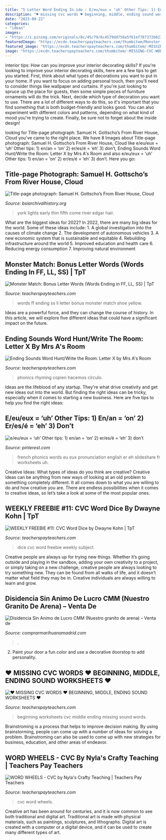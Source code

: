```yaml
---
title: "5 Letter Word Ending In.ide : E/eu/eux = ‘uh’ Other Tips: 1) En/an = ‘on’ 2) Er/es/é = ‘eh’ 3) Don’t"
description: "♥ missing cvc words ♥ beginning, middle, ending sound worksheets ♥"
date: "2023-09-22"
categories:
- "ideas"
images:
- "https://i.pinimg.com/originals/8c/45/79/8c4579dd758a5f61ef787372b82355f6.jpg"
featuredImage: "https://ecdn.teacherspayteachers.com/thumbitem/Monster-Match-Bonus-Letter-Words-Words-Ending-in-FF-LL-SS--2944957-1500873639/original-2944957-3.jpg"
featured_image: "https://ecdn.teacherspayteachers.com/thumbitem/-MISSING-CVC-WORDS-BEGINNING-MIDDLE-ENDING-SOUND-WORKSHEETS--5311964-1583705567/original-5311964-2.jpg"
image: "https://ecdn.teacherspayteachers.com/thumbitem/-MISSING-CVC-WORDS-BEGINNING-MIDDLE-ENDING-SOUND-WORKSHEETS--5311964-1583705567/original-5311964-2.jpg"
---
```



interior tips: How can you improve your interior decorating skills?
If you're looking to improve your interior decorating skills, here are a few tips to get you started. First, think about what types of decorations you want to put in your home. If you want to focus on adding personal touch, then you'll need to consider things like wallpaper and curtains. If you're just looking to spruce up the place for guests, then some simple pieces of furniture ornaments will do the trick.
Next, decide which type of decoration you want to use. There are a lot of different ways to do this, so it's important that you find something that is both budget-friendly and looks good. You can also experiment with different colors and patterns, depending on what kind of mood you're trying to create. Finally, be sure not to forget about the inside design!

	

		
looking for Title-page photograph: Samuel H. Gottscho’s From River House, Cloud you've came to the right place. We have 8 Images about Title-page photograph: Samuel H. Gottscho’s From River House, Cloud like e/eu/eux = ‘uh’ Other tips: 1) en/an = ‘on’ 2) er/es/é = ‘eh’ 3) don’t, Ending Sounds Word Hunt/Write the Room: Letter X by Mrs A&#039;s Room and also e/eu/eux = ‘uh’ Other tips: 1) en/an = ‘on’ 2) er/es/é = ‘eh’ 3) don’t. Here you go:
		
    
## Title-page Photograph: Samuel H. Gottscho’s From River House, Cloud

<img loading=lazy src="http://www.bsiarchivalhistory.org/BSI_Archival_History/Woodys_pt_1_files/droppedImage_19.jpg" onerror="this.onerror=null;this.src='https://tse2.mm.bing.net/th?id=OIP.mMWEvyf1wdS9cTe8gGxuVgAAAA&amp;pid=15.1';" alt="Title-page photograph: Samuel H. Gottscho’s From River House, Cloud">

_Source: bsiarchivalhistory.org_

>york lights early thin fifth come river edgar hair. 

	

What are the biggest ideas for 2022?
In 2022, there are many big ideas for the world. Some of these ideas include: 1. A global investigation into the causes of climate change 2. The development of autonomous vehicles 3. A new economic system that is sustainable and equitable 4. Rebuilding infrastructure around the world 5. Improved education and health care 6. Reducing energy consumption 7. Improving natural environment 
    
## Monster Match: Bonus Letter Words (Words Ending In FF, LL, SS) | TpT

<img loading=lazy src="https://ecdn.teacherspayteachers.com/thumbitem/Monster-Match-Bonus-Letter-Words-Words-Ending-in-FF-LL-SS--2944957-1500873639/original-2944957-3.jpg" onerror="this.onerror=null;this.src='https://tse2.mm.bing.net/th?id=OIP.lfQTgzLzCu_kUQLqOxirVgAAAA&amp;pid=15.1';" alt="Monster Match: Bonus Letter Words (Words Ending in FF, LL, SS) | TpT">

_Source: teacherspayteachers.com_

>words ff ending ss ll letter bonus monster match shoe yellow. 

	

Ideas are a powerful force, and they can change the course of history. In this article, we will explore five different ideas that could have a significant impact on the future.

    
## Ending Sounds Word Hunt/Write The Room: Letter X By Mrs A&#039;s Room

<img loading=lazy src="https://ecdn.teacherspayteachers.com/thumbitem/Ending-Sounds-Word-Hunt-Write-the-Room-Letter-X-3837358-1527712406/original-3837358-2.jpg" onerror="this.onerror=null;this.src='https://tse3.mm.bing.net/th?id=OIP.CHNlAUSXElux2s1k2ByuLgAAAA&amp;pid=15.1';" alt="Ending Sounds Word Hunt/Write the Room: Letter X by Mrs A&#039;s Room">

_Source: teacherspayteachers.com_

>phonics rhyming copien hacemos círculo. 

	

Ideas are the lifeblood of any startup. They're what drive creativity and get new ideas out into the world. But finding the right ideas can be tricky, especially when it comes to starting a new business. Here are five tips to help you find the right ideas: 

    
## E/eu/eux = ‘uh’ Other Tips: 1) En/an = ‘on’ 2) Er/es/é = ‘eh’ 3) Don’t

<img loading=lazy src="https://i.pinimg.com/originals/8c/45/79/8c4579dd758a5f61ef787372b82355f6.jpg" onerror="this.onerror=null;this.src='https://tse2.mm.bing.net/th?id=OIP.sx34umlDaQuMzaxVMmgH3QHaFj&amp;pid=15.1';" alt="e/eu/eux = ‘uh’ Other tips: 1) en/an = ‘on’ 2) er/es/é = ‘eh’ 3) don’t">

_Source: pinterest.com_

>french phonics words eu eux pronunciation english er eh slideshare fr worksheets uh. 

	

Creative Ideas: What types of ideas do you think are creative?
Creative ideas can be anything from new ways of looking at an old problem to something completely different. It all comes down to what you are willing to do and how creative you are. There are endless possibilities when it comes to creative ideas, so let’s take a look at some of the most popular ones.

    
## WEEKLY FREEBIE #11: CVC Word Dice By Dwayne Kohn | TpT

<img loading=lazy src="https://ecdn.teacherspayteachers.com/thumbitem/WEEKLY-FREEBIE-11-CVC-Word-Dice-1092213-1429479138/original-1092213-4.jpg" onerror="this.onerror=null;this.src='https://tse3.mm.bing.net/th?id=OIP.Is9ADcFo7NTLB558ek5hPgAAAA&amp;pid=15.1';" alt="WEEKLY FREEBIE #11: CVC Word Dice by Dwayne Kohn | TpT">

_Source: teacherspayteachers.com_

>dice cvc word freebie weekly subject. 

	

Creative people are always up for trying new things. Whether it’s going outside and playing in the sandbox, adding your own creativity to a project, or simply taking on a new challenge, creative people are always looking to try something new. They can be found from all walks of life, and it doesn’t matter what field they may be in. Creative individuals are always willing to learn and grow.

    
## Disidencia Sin Animo De Lucro CMM (Nuestro Granito De Arena) – Venta De

<img loading=lazy src="https://imagenes.lainformacion.com/files/image_656_370/uploads/imagenes/2017/09/16/59bc7445c1a63.jpeg" onerror="this.onerror=null;this.src='https://tse3.mm.bing.net/th?id=OIP.TybRjdKQeEq2RUVUgkQFlQHaEL&amp;pid=15.1';" alt="Disidencia Sin Animo de Lucro CMM (Nuestro granito de arena) – Venta de">

_Source: comprarmarihuanamadrid.com_

>. 

	

2. Paint your door a fun color and use a decorative doorstop to add personality.

    
## ♥ MISSING CVC WORDS ♥ BEGINNING, MIDDLE, ENDING SOUND WORKSHEETS ♥

<img loading=lazy src="https://ecdn.teacherspayteachers.com/thumbitem/-MISSING-CVC-WORDS-BEGINNING-MIDDLE-ENDING-SOUND-WORKSHEETS--5311964-1583705567/original-5311964-2.jpg" onerror="this.onerror=null;this.src='https://tse2.mm.bing.net/th?id=OIP.LA282vbQbzp7f91y7dKlRgAAAA&amp;pid=15.1';" alt="♥ MISSING CVC WORDS ♥ BEGINNING, MIDDLE, ENDING SOUND WORKSHEETS ♥">

_Source: teacherspayteachers.com_

>beginning worksheets cvc middle ending missing sound words. 

	

Brainstroming is a process that helps to improve decision making. By using brainstorming, people can come up with a number of ideas for solving a problem. Brainstroming can also be used to come up with new strategies for business, education, and other areas of endeavor.

    
## WORD WHEELS - CVC By Nyla&#039;s Crafty Teaching | Teachers Pay Teachers

<img loading=lazy src="https://ecdn.teacherspayteachers.com/thumbitem/CVC-WORD-WHEELS-So-Cool-Just-Print-Easy-Instructions-Included-1485424627/original-131744-3.jpg" onerror="this.onerror=null;this.src='https://tse1.mm.bing.net/th?id=OIP.TQ6CoXVduE5j59noJqaF8QAAAA&amp;pid=15.1';" alt="WORD WHEELS - CVC by Nyla&#039;s Crafty Teaching | Teachers Pay Teachers">

_Source: teacherspayteachers.com_

>cvc word wheels. 

	

Creative art has been around for centuries, and it is now common to see both traditional and digital art. Traditional art is made with physical materials, such as paintings, sculptures, and lithographs. Digital art is created with a computer or a digital device, and it can be used to create many different types of art.


